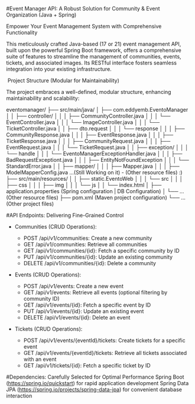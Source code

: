 #Event Manager API: A Robust Solution for Community & Event Organization (Java + Spring)

Empower Your Event Management System with Comprehensive Functionality

This meticulously crafted Java-based (17 or 21) event management API, built upon the powerful Spring Boot framework, offers a comprehensive suite of features to streamline the management of communities, events, tickets, and associated images. Its RESTful interface fosters seamless integration into your existing infrastructure.

️ Project Structure (Modular for Maintainability)

The project embraces a well-defined, modular structure, enhancing maintainability and scalability:

eventomanager/
├── src/main/java/
│   ├── com.eddyemb.EventoManager
│   │   ├── controller/
│   │   │   ├── CommunityController.java
│   │   │   └── EventController.java
│   │   │   └── ImageController.java
│   │   │   └── TicketController.java
│   │   ├── dto.request
│   │   │   └── response
│   │   │       ├── CommunityResponse.java
│   │   │       ├── EventResponse.java
│   │   │       ├── TicketResponse.java
│   │   │   ├── CommunityRequest.java
│   │   │   ├── EventRequest.java
│   │   │   └── TicketRequest.java
│   │   ├── exception/
│   │   │   └── handle
│   │   │       └── EventoManagerExceptionHandler.java
│   │   │   ├── BadRequestExceptiont.java
│   │   │   ├── EntityNotFoundException
│   │   │   └── StandardError.java
│   │   ├── mapper/
│   │   │   ├── Mapper.java
│   │   │   ├── ModelMapperConfig.java
...(Still Working on it) - (Other resource files) :)
├── src/main/resources/
│   │       ├── static.EventoWeb
│   │       │   └── src
│   │       │        ├── css
│   │       │        ├── img
│   │       │        └── js
│   │       └── index.html
│   ├── application.properties (Spring configuration | DB Configuration)
│   └── ... (Other resource files)
├── pom.xml (Maven project configuration)
└── ... (Other project files)

#API Endpoints: Delivering Fine-Grained Control

- Communities (CRUD Operations):
    - POST /api/v1/communities: Create a new community
    - GET /api/v1/communities: Retrieve all communities
    - GET /api/v1/communities/{id}: Fetch a specific community by ID
    - PUT /api/v1/communities/{id}: Update an existing community
    - DELETE /api/v1/communities/{id}: Delete a community

- Events (CRUD Operations):
    - POST /api/v1/events: Create a new event
    - GET /api/v1/events: Retrieve all events (optional filtering by community ID)
    - GET /api/v1/events/{id}: Fetch a specific event by ID
    - PUT /api/v1/events/{id}: Update an existing event
    - DELETE /api/v1/events/{id}: Delete an event

- Tickets (CRUD Operations):
    - POST /api/v1/events/{eventId}/tickets: Create tickets for a specific event
    - GET /api/v1/events/{eventId}/tickets: Retrieve all tickets associated with an event
    - GET /api/v1/tickets/{id}: Fetch a specific ticket by ID

#Dependencies: Carefully Selected for Optimal Performance
    Spring Boot (https://spring.io/quickstart) for rapid application development
    Spring Data JPA (https://spring.io/projects/spring-data-jpa) for convenient database interaction

